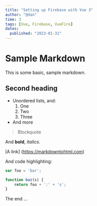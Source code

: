 ```yaml
---
title: "Setting up Firebase with Vue 3"
author: "@dan"
time: 3
tags: [Vue, Firebase, VueFire]
dates: 
  published: "2023-01-31"
---
```


# Sample Markdown

This is some basic, sample markdown.

## Second heading

- Unordered lists, and:
  1. One
  2. Two
  3. Three
- And more

> Blockquote

And **bold**, _italics_.

[A link] (https://markdowntohtml.com)

And code highlighting:

```js
var foo = 'bar';

function baz(s) {
    return foo + ':' + 's';
}
```

The end ...
